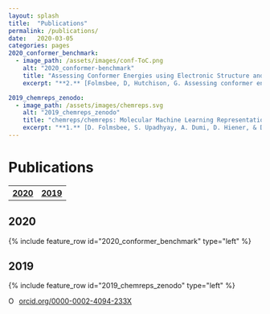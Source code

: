 ```yaml
---
layout: splash
title:  "Publications"
permalink: /publications/
date:   2020-03-05
categories: pages
2020_conformer_benchmark:
  - image_path: /assets/images/conf-ToC.png
    alt: "2020_conformer-benchmark"
    title: "Assessing Conformer Energies using Electronic Structure and Machine Learning Methods"
    excerpt: "**2.** [Folmsbee, D, Hutchison, G. Assessing conformer energies using electronic structure and machine learning methods. Int J Quantum Chem. 2020.](https://doi.org/10.1002/qua.26381)"

2019_chemreps_zenodo:
  - image_path: /assets/images/chemreps.svg
    alt: "2019_chemreps_zenodo"
    title: "chemreps/chemreps: Molecular Machine Learning Representations"
    excerpt: "**1.** [D. Folmsbee, S. Upadhyay, A. Dumi, D. Hiener, & D. Mulvey. (2019, July 12). chemreps/chemreps: Molecular Machine Learning Representations(Version 0.1.1). Zenodo.](http://doi.org/10.5281/zenodo.3333856)"
---
```

<p> </p>

Publications
============

<table style="width:100%">
  <tr>
    <th><a href="#2020" class="btn btn--info">2020</a></th>
    <th><a href="#2019" class="btn btn--info">2019</a></th>

  </tr>
</table>

## 2020
{% include feature_row id="2020_conformer_benchmark" type="left" %}

## 2019

{% include feature_row id="2019_chemreps_zenodo" type="left" %}
 

<div itemscope itemtype="https://schema.org/Person"><a itemprop="sameAs" content="https://orcid.org/0000-0002-4094-233X" href="https://orcid.org/0000-0002-4094-233X" target="orcid.widget" rel="noopener noreferrer" style="vertical-align:top;"><img src="https://orcid.org/sites/default/files/images/orcid_16x16.png" style="width:1em;margin-right:.5em;" alt="ORCID iD icon">orcid.org/0000-0002-4094-233X</a></div>
